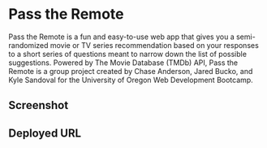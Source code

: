 # Pass the Remote
Pass the Remote is a fun and easy-to-use web app that gives you a semi-randomized movie or TV series recommendation based on your responses to a short series of questions meant to narrow down the list of possible suggestions. Powered by The Movie Database (TMDb) API, Pass the Remote is a group project created by Chase Anderson, Jared Bucko, and Kyle Sandoval for the University of Oregon Web Development Bootcamp.

## Screenshot

## Deployed URL
